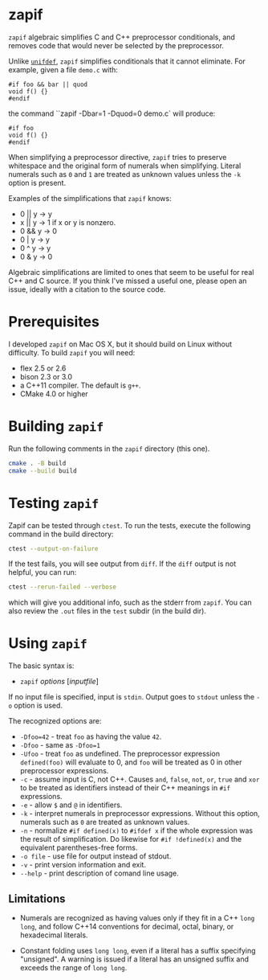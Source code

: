 # zapif
`zapif` algebraic simplifies C and C++ preprocessor conditionals, and removes code that would never be selected by the preprocessor.

Unlike [`unifdef`](http://dotat.at/prog/unifdef/), `zapif` simplifies conditionals that it cannot eliminate. For example, given a file `demo.c` with:
```
#if foo && bar || quod
void f() {}
#endif
```
the command ``zapif -Dbar=1 -Dquod=0 demo.c` will produce:
```
#if foo
void f() {}
#endif
```
When simplifying a preprocessor directive, `zapif` tries to preserve whitespace
and the original form of numerals when simplifying. Literal numerals such as
`0` and `1` are treated as unknown values unless the `-k` option is present.

Examples of the simplifications that `zapif` knows:
* 0 || y -> y
* x || y -> 1 if x or y is nonzero.
* 0 && y -> 0
* 0 | y -> y
* 0 ^ y -> y
* 0 & y -> 0

Algebraic simplifications are limited to ones that seem to be useful for real C++ and C source. If you think I've missed a useful one, please open an issue, ideally with a citation to the source code.

# Prerequisites

I developed `zapif` on Mac OS X, but it should build on Linux without
difficulty. To build `zapif` you will need:

* flex 2.5 or 2.6
* bison 2.3 or 3.0
* a C++11 compiler. The default is `g++`.
* CMake 4.0 or higher

# Building `zapif`

Run the following comments in the `zapif` directory (this one).

```sh
cmake . -B build
cmake --build build
```

# Testing `zapif`

Zapif can be tested through `ctest`. To run the tests, execute the following command in the build directory:

```sh
ctest --output-on-failure
```

 If the test fails, you will see output from `diff`. If the `diff` output is not helpful, you can run:

```sh
ctest --rerun-failed --verbose
```

which will give you additional info, such as the stderr from `zapif`. You can also review the `.out` files in the `test` subdir (in the build dir).

# Using `zapif`

The basic syntax is:
* `zapif` _options_ [_inputfile_]

If no input file is specified, input is `stdin`.
Output goes to `stdout` unless the `-o` option is used.

The recognized options are:

* `-Dfoo=42` - treat `foo` as having the value `42`.
* `-Dfoo` - same as `-Dfoo=1`
* `-Ufoo` - treat `foo` as undefined. The preprocessor expression `defined(foo)` will evaluate to 0, and `foo` will be treated as 0 in other preprocessor expressions.
* `-c` - assume input is C, not C++. Causes `and`, `false`, `not`, `or`, `true` and `xor` to be treated as identifiers instead of their C++ meanings in `#if` expressions.
* `-e` - allow `$` and `@` in identifiers.
* `-k` - interpret numerals in preprocessor expressions. Without this option, numerals such as `0` are treated as unknown values.
* `-n` - normalize `#if defined(x)` to `#ifdef x` if the whole expression was the result of simplification. Do likewise for `#if !defined(x)` and the equivalent parentheses-free forms.
* `-o file` - use file for output instead of stdout.
* `-v` - print version information and exit.
* `--help` - print description of comand line usage.

## Limitations

* Numerals are recognized as having values only if they fit in a C++ `long long`,
  and follow C++14 conventions for decimal, octal, binary, or hexadecimal literals.

* Constant folding uses `long long`, even if a literal has a suffix specifying "unsigned".
  A warning is issued if a literal has an unsigned suffix and exceeds the range of `long long`.
